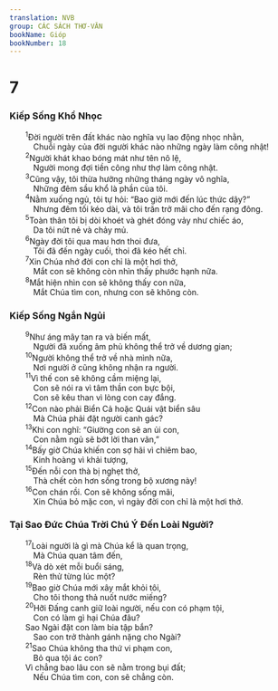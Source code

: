 ```yaml
---
translation: NVB
group: CÁC SÁCH THƠ-VĂN
bookName: Gióp 
bookNumber: 18
---
```


<div class="title"><h1>7</h1><h3>Kiếp Sống Khổ Nhọc </h3></div>
<span class="verse giop_7_1">  <sup>1</sup>Đời người trên đất khác nào nghĩa vụ lao động nhọc nhằn, <br/>   Chuỗi ngày của đời người khác nào những ngày làm công nhật! <br/></span>
<span class="verse giop_7_2">  <sup>2</sup>Người khát khao bóng mát như tên nô lệ, <br/>   Người mong đợi tiền công như thợ làm công nhật. <br/></span>
<span class="verse giop_7_3">  <sup>3</sup>Cũng vậy, tôi thừa hưởng những tháng ngày vô nghĩa, <br/>   Những đêm sầu khổ là phần của tôi. <br/></span>
<span class="verse giop_7_4">  <sup>4</sup>Nằm xuống ngủ, tôi tự hỏi: “Bao giờ mới đến lúc thức dậy?” <br/>   Nhưng đêm tối kéo dài, và tôi trăn trở mãi cho đến rạng đông. <br/></span>
<span class="verse giop_7_5">  <sup>5</sup>Toàn thân tôi bị dòi khoét và ghét đóng vảy như chiếc áo, <br/>   Da tôi nứt nẻ và chảy mủ. <br/></span>
<span class="verse giop_7_6">  <sup>6</sup>Ngày đời tôi qua mau hơn thoi đưa, <br/>   Tôi đã đến ngày cuối, thoi đã kéo hết chỉ. <br/></span>
<span class="verse giop_7_7">  <sup>7</sup>Xin Chúa nhớ đời con chỉ là một hơi thở, <br/>   Mắt con sẽ không còn nhìn thấy phước hạnh nữa. <br/></span>
<span class="verse giop_7_8">  <sup>8</sup>Mắt hiện nhìn con sẽ không thấy con nữa, <br/>   Mắt Chúa tìm con, nhưng con sẽ không còn. <br/></span>
<div class="title"><h3>Kiếp Sống Ngắn Ngủi </h3></div>
<span class="verse giop_7_9">  <sup>9</sup>Như áng mây tan ra và biến mất, <br/>   Người đã xuống âm phủ không thể trở về dương gian; <br/></span>
<span class="verse giop_7_10">  <sup>10</sup>Người không thể trở về nhà mình nữa, <br/>   Nơi người ở cũng không nhận ra người. <br/></span>
<span class="verse giop_7_11">  <sup>11</sup>Vì thế con sẽ không cầm miệng lại, <br/>   Con sẽ nói ra vì tâm thần con bực bội, <br/>   Con sẽ kêu than vì lòng con cay đắng. <br/></span>
<span class="verse giop_7_12">  <sup>12</sup>Con nào phải Biển Cả hoặc Quái vật biển sâu <br/>   Mà Chúa phải đặt người canh gác? <br/></span>
<span class="verse giop_7_13">  <sup>13</sup>Khi con nghĩ: “Giường con sẽ an ủi con, <br/>   Con nằm ngủ sẽ bớt lời than vãn,” <br/></span>
<span class="verse giop_7_14">  <sup>14</sup>Bấy giờ Chúa khiến con sợ hãi vì chiêm bao, <br/>   Kinh hoàng vì khải tượng, <br/></span>
<span class="verse giop_7_15">  <sup>15</sup>Đến nỗi con thà bị nghẹt thở, <br/>   Thà chết còn hơn sống trong bộ xương này! <br/></span>
<span class="verse giop_7_16">  <sup>16</sup>Con chán rồi. Con sẽ không sống mãi, <br/>   Xin Chúa bỏ mặc con, vì ngày đời con chỉ là một hơi thở. <br/></span>
<div class="title"><h3>Tại Sao Đức Chúa Trời Chú Ý Đến Loài Người? </h3></div>
<span class="verse giop_7_17">  <sup>17</sup>Loài người là gì mà Chúa kể là quan trọng, <br/>   Mà Chúa quan tâm đến, <br/></span>
<span class="verse giop_7_18">  <sup>18</sup>Và dò xét mỗi buổi sáng, <br/>   Rèn thử từng lúc một? <br/></span>
<span class="verse giop_7_19">  <sup>19</sup>Bao giờ Chúa mới xây mắt khỏi tôi, <br/>   Cho tôi thong thả nuốt nước miếng? <br/></span>
<span class="verse giop_7_20">  <sup>20</sup>Hỡi Đấng canh giữ loài người, nếu con có phạm tội, <br/>   Con có làm gì hại Chúa đâu? <br/>  Sao Ngài đặt con làm bia tập bắn? <br/>   Sao con trở thành gánh nặng cho Ngài? <br/></span>
<span class="verse giop_7_21">  <sup>21</sup>Sao Chúa không tha thứ vi phạm con, <br/>   Bỏ qua tội ác con? <br/>  Vì chẳng bao lâu con sẽ nằm trong bụi đất; <br/>   Nếu Chúa tìm con, con sẽ chẳng còn. <br/></span>
